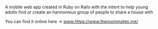 A mobile web app created in Ruby on Rails with the intent to help young adults find or create an harmonious group of people to share a house with

You can find it online here -> [www.](https://www.theroommates.me/)https://www.theroommates.me/
